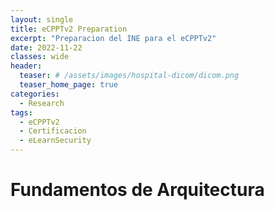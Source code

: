 ```yaml
---
layout: single
title: eCPPTv2 Preparation
excerpt: "Preparacion del INE para el eCPPTv2"
date: 2022-11-22  
classes: wide
header:
  teaser: # /assets/images/hospital-dicom/dicom.png
  teaser_home_page: true
categories:
  - Research
tags:
  - eCPPTv2
  - Certificacion
  - eLearnSecurity
---
```


# Fundamentos de Arquitectura

